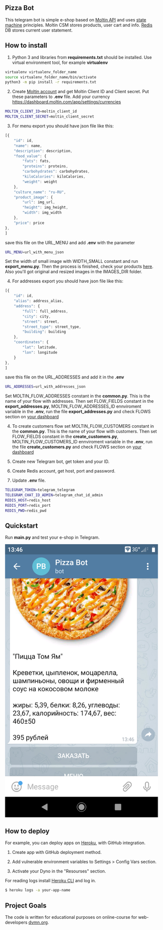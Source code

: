 ## Pizza Bot

This telegram bot is simple e-shop based on [Moltin API](https://moltin.com) and uses [state machine](https://en.wikipedia.org/wiki/Finite-state_machine) principles. Moltin CSM stores products, user cart and info. [Redis](https://redislabs.com/) DB stores current user statement.


## How to install

1. Python 3 and libraries from **requirements.txt** should be installed. Use virtual environment tool, for example **virtualenv**

```bash
virtualenv virtualenv_folder_name
source virtualenv_folder_name/bin/activate
python3 -m pip install -r requirements.txt
```


2. Create [Moltin account](https://dashboard.moltin.com) and get Moltin Client ID and Client secret. Put these parameters to **.env** file. Add your currency https://dashboard.moltin.com/app/settings/currencies

```bash
MOLTIN_CLIENT_ID=moltin_client_id
MOLTIN_CLIENT_SECRET=moltin_client_secret
```


3. For menu export you should have json file like this:
```javascript
[{
	"id": id,
	"name": name,
	"description": description,
	"food_value": {
		"fats": fats,
		"proteins": proteins,
		"carbohydrates": carbohydrates,
		"kiloCalories": kiloCalories,
		"weight": weight
	},
	"culture_name": "ru-RU",
	"product_image": {
		"url": img_url,
		"height": img_height,
		"width": img_width
	},
	"price": price
},
]
```

save this file on the URL_MENU and add **.env** with the parameter
```bash
URL_MENU=url_with_menu_json
```
Set the width of small image with WIDTH_SMALL constant and run **export_menu.py**. Then the process is finished, check your products [here](https://dashboard.moltin.com/app/catalogue/products). Also you'll got original and resized images in the IMAGES_DIR folder.


4. For addresses export you should have json file like this:
```javascript
[{
	"id": id,
	"alias": address_alias,
	"address": {
		"full": full_address,
		"city": city,
		"street": street,
		"street_type": street_type,
		"building": building
	},
	"coordinates": {
		"lat": latitude,
		"lon": longitude
	}
},
]
```

save this file on the URL_ADDRESSES and add it in the **.env**
```bash
URL_ADDRESSES=url_with_addresses_json
```

Set MOLTIN_FLOW_ADDRESSES constant in the **common.py**. This is the name of your flow with addresses. Then set FLOW_FIELDS constant in the **export_addresses.py**, MOLTIN_FLOW_ADDRESSES_ID ennviroment variable in the **.env**, run the file **export_addresses.py** and check FLOWS section on [your dashboard](https://dashboard.moltin.com/)


4. To create customers flow set MOLTIN_FLOW_CUSTOMERS constant in the **common.py**. This is the name of your flow with customers. Then set FLOW_FIELDS constant in the **create_customers.py**, MOLTIN_FLOW_CUSTOMERS_ID ennviroment variable in the **.env**, run the file **create_customers.py** and check FLOWS section on [your dashboard](https://dashboard.moltin.com/)


5. Create new Telegram bot, get token and your ID.

6. Create Redis account, get host, port and password.

7. Update **.env** file.

```bash
TELEGRAM_TOKEN=telegram_telegram
TELEGRAM_CHAT_ID_ADMIN=telegram_chat_id_admin
REDIS_HOST=redis_host
REDIS_PORT=redis_port
REDIS_PWD=redis_pwd

```


## Quickstart

Run **main.py** and test your e-shop in Telegram.

![pizza-shop screenshot](screenshots/pizza-shop.png)



## How to deploy

For example, you can deploy apps on [Heroku](https://heroku.com), with
GitHub integration.

1. Create app with GitHub deployment method.

2. Add vulnerable environment variables to Settings > Config Vars section.

3. Activate your Dyno in the "Resourses" section.

For reading logs install [Heroku CLI](https://devcenter.heroku.com/articles/heroku-cli#download-and-install) and log in.

```bash
$ heroku logs -a your-app-name
```


## Project Goals

The code is written for educational purposes on online-course for
web-developers [dvmn.org](https://dvmn.org/).
